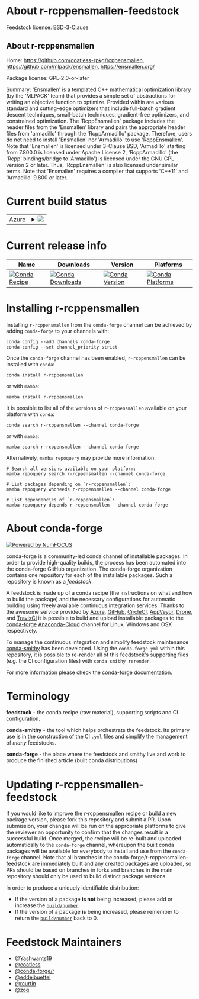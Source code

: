 About r-rcppensmallen-feedstock
===============================

Feedstock license: [BSD-3-Clause](https://github.com/conda-forge/r-rcppensmallen-feedstock/blob/main/LICENSE.txt)

About r-rcppensmallen
---------------------

Home: https://github.com/coatless-rpkg/rcppensmallen, https://github.com/mlpack/ensmallen, https://ensmallen.org/

Package license: GPL-2.0-or-later

Summary: 'Ensmallen' is a templated C++ mathematical optimization library (by the 'MLPACK' team) that provides a simple set of abstractions for writing an objective function to optimize. Provided within are various standard and cutting-edge optimizers that include full-batch gradient descent techniques, small-batch techniques, gradient-free optimizers, and constrained optimization. The 'RcppEnsmallen' package includes the header files from the 'Ensmallen' library and pairs the appropriate header files from 'armadillo' through the 'RcppArmadillo' package. Therefore, users do not need to install 'Ensmallen' nor 'Armadillo' to use 'RcppEnsmallen'. Note that 'Ensmallen' is licensed under 3-Clause BSD, 'Armadillo' starting from 7.800.0 is licensed under Apache License 2, 'RcppArmadillo' (the 'Rcpp' bindings/bridge to 'Armadillo') is licensed under the GNU GPL version 2 or later. Thus, 'RcppEnsmallen' is also licensed under similar terms. Note that 'Ensmallen' requires a compiler that supports 'C++11' and 'Armadillo' 9.800 or later.

Current build status
====================


<table>
    
  <tr>
    <td>Azure</td>
    <td>
      <details>
        <summary>
          <a href="https://dev.azure.com/conda-forge/feedstock-builds/_build/latest?definitionId=11034&branchName=main">
            <img src="https://dev.azure.com/conda-forge/feedstock-builds/_apis/build/status/r-rcppensmallen-feedstock?branchName=main">
          </a>
        </summary>
        <table>
          <thead><tr><th>Variant</th><th>Status</th></tr></thead>
          <tbody><tr>
              <td>linux_64_r_base4.2</td>
              <td>
                <a href="https://dev.azure.com/conda-forge/feedstock-builds/_build/latest?definitionId=11034&branchName=main">
                  <img src="https://dev.azure.com/conda-forge/feedstock-builds/_apis/build/status/r-rcppensmallen-feedstock?branchName=main&jobName=linux&configuration=linux%20linux_64_r_base4.2" alt="variant">
                </a>
              </td>
            </tr><tr>
              <td>linux_64_r_base4.3</td>
              <td>
                <a href="https://dev.azure.com/conda-forge/feedstock-builds/_build/latest?definitionId=11034&branchName=main">
                  <img src="https://dev.azure.com/conda-forge/feedstock-builds/_apis/build/status/r-rcppensmallen-feedstock?branchName=main&jobName=linux&configuration=linux%20linux_64_r_base4.3" alt="variant">
                </a>
              </td>
            </tr><tr>
              <td>osx_64_r_base4.2</td>
              <td>
                <a href="https://dev.azure.com/conda-forge/feedstock-builds/_build/latest?definitionId=11034&branchName=main">
                  <img src="https://dev.azure.com/conda-forge/feedstock-builds/_apis/build/status/r-rcppensmallen-feedstock?branchName=main&jobName=osx&configuration=osx%20osx_64_r_base4.2" alt="variant">
                </a>
              </td>
            </tr><tr>
              <td>osx_64_r_base4.3</td>
              <td>
                <a href="https://dev.azure.com/conda-forge/feedstock-builds/_build/latest?definitionId=11034&branchName=main">
                  <img src="https://dev.azure.com/conda-forge/feedstock-builds/_apis/build/status/r-rcppensmallen-feedstock?branchName=main&jobName=osx&configuration=osx%20osx_64_r_base4.3" alt="variant">
                </a>
              </td>
            </tr><tr>
              <td>win_64</td>
              <td>
                <a href="https://dev.azure.com/conda-forge/feedstock-builds/_build/latest?definitionId=11034&branchName=main">
                  <img src="https://dev.azure.com/conda-forge/feedstock-builds/_apis/build/status/r-rcppensmallen-feedstock?branchName=main&jobName=win&configuration=win%20win_64_" alt="variant">
                </a>
              </td>
            </tr>
          </tbody>
        </table>
      </details>
    </td>
  </tr>
</table>

Current release info
====================

| Name | Downloads | Version | Platforms |
| --- | --- | --- | --- |
| [![Conda Recipe](https://img.shields.io/badge/recipe-r--rcppensmallen-green.svg)](https://anaconda.org/conda-forge/r-rcppensmallen) | [![Conda Downloads](https://img.shields.io/conda/dn/conda-forge/r-rcppensmallen.svg)](https://anaconda.org/conda-forge/r-rcppensmallen) | [![Conda Version](https://img.shields.io/conda/vn/conda-forge/r-rcppensmallen.svg)](https://anaconda.org/conda-forge/r-rcppensmallen) | [![Conda Platforms](https://img.shields.io/conda/pn/conda-forge/r-rcppensmallen.svg)](https://anaconda.org/conda-forge/r-rcppensmallen) |

Installing r-rcppensmallen
==========================

Installing `r-rcppensmallen` from the `conda-forge` channel can be achieved by adding `conda-forge` to your channels with:

```
conda config --add channels conda-forge
conda config --set channel_priority strict
```

Once the `conda-forge` channel has been enabled, `r-rcppensmallen` can be installed with `conda`:

```
conda install r-rcppensmallen
```

or with `mamba`:

```
mamba install r-rcppensmallen
```

It is possible to list all of the versions of `r-rcppensmallen` available on your platform with `conda`:

```
conda search r-rcppensmallen --channel conda-forge
```

or with `mamba`:

```
mamba search r-rcppensmallen --channel conda-forge
```

Alternatively, `mamba repoquery` may provide more information:

```
# Search all versions available on your platform:
mamba repoquery search r-rcppensmallen --channel conda-forge

# List packages depending on `r-rcppensmallen`:
mamba repoquery whoneeds r-rcppensmallen --channel conda-forge

# List dependencies of `r-rcppensmallen`:
mamba repoquery depends r-rcppensmallen --channel conda-forge
```


About conda-forge
=================

[![Powered by
NumFOCUS](https://img.shields.io/badge/powered%20by-NumFOCUS-orange.svg?style=flat&colorA=E1523D&colorB=007D8A)](https://numfocus.org)

conda-forge is a community-led conda channel of installable packages.
In order to provide high-quality builds, the process has been automated into the
conda-forge GitHub organization. The conda-forge organization contains one repository
for each of the installable packages. Such a repository is known as a *feedstock*.

A feedstock is made up of a conda recipe (the instructions on what and how to build
the package) and the necessary configurations for automatic building using freely
available continuous integration services. Thanks to the awesome service provided by
[Azure](https://azure.microsoft.com/en-us/services/devops/), [GitHub](https://github.com/),
[CircleCI](https://circleci.com/), [AppVeyor](https://www.appveyor.com/),
[Drone](https://cloud.drone.io/welcome), and [TravisCI](https://travis-ci.com/)
it is possible to build and upload installable packages to the
[conda-forge](https://anaconda.org/conda-forge) [Anaconda-Cloud](https://anaconda.org/)
channel for Linux, Windows and OSX respectively.

To manage the continuous integration and simplify feedstock maintenance
[conda-smithy](https://github.com/conda-forge/conda-smithy) has been developed.
Using the ``conda-forge.yml`` within this repository, it is possible to re-render all of
this feedstock's supporting files (e.g. the CI configuration files) with ``conda smithy rerender``.

For more information please check the [conda-forge documentation](https://conda-forge.org/docs/).

Terminology
===========

**feedstock** - the conda recipe (raw material), supporting scripts and CI configuration.

**conda-smithy** - the tool which helps orchestrate the feedstock.
                   Its primary use is in the construction of the CI ``.yml`` files
                   and simplify the management of *many* feedstocks.

**conda-forge** - the place where the feedstock and smithy live and work to
                  produce the finished article (built conda distributions)


Updating r-rcppensmallen-feedstock
==================================

If you would like to improve the r-rcppensmallen recipe or build a new
package version, please fork this repository and submit a PR. Upon submission,
your changes will be run on the appropriate platforms to give the reviewer an
opportunity to confirm that the changes result in a successful build. Once
merged, the recipe will be re-built and uploaded automatically to the
`conda-forge` channel, whereupon the built conda packages will be available for
everybody to install and use from the `conda-forge` channel.
Note that all branches in the conda-forge/r-rcppensmallen-feedstock are
immediately built and any created packages are uploaded, so PRs should be based
on branches in forks and branches in the main repository should only be used to
build distinct package versions.

In order to produce a uniquely identifiable distribution:
 * If the version of a package **is not** being increased, please add or increase
   the [``build/number``](https://docs.conda.io/projects/conda-build/en/latest/resources/define-metadata.html#build-number-and-string).
 * If the version of a package **is** being increased, please remember to return
   the [``build/number``](https://docs.conda.io/projects/conda-build/en/latest/resources/define-metadata.html#build-number-and-string)
   back to 0.

Feedstock Maintainers
=====================

* [@Yashwants19](https://github.com/Yashwants19/)
* [@coatless](https://github.com/coatless/)
* [@conda-forge/r](https://github.com/conda-forge/r/)
* [@eddelbuettel](https://github.com/eddelbuettel/)
* [@rcurtin](https://github.com/rcurtin/)
* [@zoq](https://github.com/zoq/)

